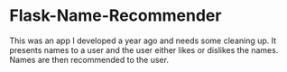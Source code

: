 # Flask-Name-Recommender
This was an app I developed a year ago and needs some cleaning up. It presents names to a user and the user either likes or dislikes the names. Names are then recommended to the user.
